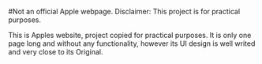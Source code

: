 #Not an official Apple webpage.
Disclaimer: This project is for practical purposes.

This is Apples website, project copied for practical purposes. It is only one page long and without any functionality, however its UI design is well writed and very close to its Original.
